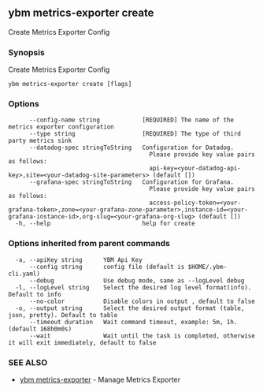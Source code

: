 ## ybm metrics-exporter create

Create Metrics Exporter Config

### Synopsis

Create Metrics Exporter Config

```
ybm metrics-exporter create [flags]
```

### Options

```
      --config-name string            [REQUIRED] The name of the metrics exporter configuration
      --type string                   [REQUIRED] The type of third party metrics sink
      --datadog-spec stringToString   Configuration for Datadog. 
                                      	Please provide key value pairs as follows: 
                                      	api-key=<your-datadog-api-key>,site=<your-datadog-site-parameters> (default [])
      --grafana-spec stringToString   Configuration for Grafana. 
                                      	Please provide key value pairs as follows: 
                                      	access-policy-token=<your-grafana-token>,zone=<your-grafana-zone-parameter>,instance-id=<your-grafana-instance-id>,org-slug=<your-grafana-org-slug> (default [])
  -h, --help                          help for create
```

### Options inherited from parent commands

```
  -a, --apiKey string      YBM Api Key
      --config string      config file (default is $HOME/.ybm-cli.yaml)
      --debug              Use debug mode, same as --logLevel debug
  -l, --logLevel string    Select the desired log level format(info). Default to info
      --no-color           Disable colors in output , default to false
  -o, --output string      Select the desired output format (table, json, pretty). Default to table
      --timeout duration   Wait command timeout, example: 5m, 1h. (default 168h0m0s)
      --wait               Wait until the task is completed, otherwise it will exit immediately, default to false
```

### SEE ALSO

* [ybm metrics-exporter](ybm_metrics-exporter.md)	 - Manage Metrics Exporter

